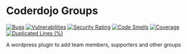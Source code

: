 # Coderdojo Groups
[![Bugs](https://sonarcloud.io/api/project_badges/measure?project=kinsaledojo_coderdojo-groups&metric=bugs)](https://sonarcloud.io/summary/new_code?id=kinsaledojo_coderdojo-groups)
[![Vulnerabilities](https://sonarcloud.io/api/project_badges/measure?project=kinsaledojo_coderdojo-groups&metric=vulnerabilities)](https://sonarcloud.io/summary/new_code?id=kinsaledojo_coderdojo-groups)
[![Security Rating](https://sonarcloud.io/api/project_badges/measure?project=kinsaledojo_coderdojo-groups&metric=security_rating)](https://sonarcloud.io/summary/new_code?id=kinsaledojo_coderdojo-groups)
[![Code Smells](https://sonarcloud.io/api/project_badges/measure?project=kinsaledojo_coderdojo-groups&metric=code_smells)](https://sonarcloud.io/summary/new_code?id=kinsaledojo_coderdojo-groups)
[![Coverage](https://sonarcloud.io/api/project_badges/measure?project=kinsaledojo_coderdojo-groups&metric=coverage)](https://sonarcloud.io/summary/new_code?id=kinsaledojo_coderdojo-groups)
[![Duplicated Lines (%)](https://sonarcloud.io/api/project_badges/measure?project=kinsaledojo_coderdojo-groups&metric=duplicated_lines_density)](https://sonarcloud.io/summary/new_code?id=kinsaledojo_coderdojo-groups)

A wordpress plugin to add team members, supporters and other groups
